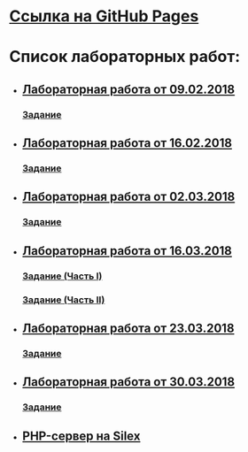 # [Ссылка на GitHub Pages](https://vasily-kowalev.github.com/ITMO_labs_2)
# Список лабораторных работ:
* ## [Лабораторная работа от 09.02.2018](2018_02_09)
  ### [Задание](https://github.com/GossJS/js_starters1/tree/05022018)
* ## [Лабораторная работа от 16.02.2018](2018_02_16)
  ### [Задание](https://github.com/GossJS/js_starters1/tree/16022015)
* ## [Лабораторная работа от 02.03.2018](2018_03_02)
  ### [Задание](https://kodaktor.ru/g/02032018)
* ## [Лабораторная работа от 16.03.2018](2018_03_16)
  ### [Задание (Часть I)](http://kodaktor.ru/16-03-2018-1.pdf)
  ### [Задание (Часть II)](http://kodaktor.ru/16-03-2018-2.pdf)
* ## [Лабораторная работа от 23.03.2018](2018_03_23)
  ### [Задание](https://kodaktor.ru/g/23032018)
* ## [Лабораторная работа от 30.03.2018](2018_03_30)
  ### [Задание](https://kodaktor.ru/g/30032018)
* ## [PHP-сервер на Silex](https://github.com/vasily-kowalev/Silex_server)